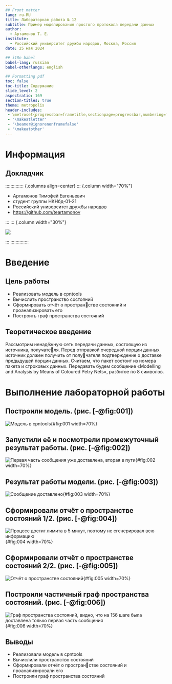 ```yaml
---
## Front matter
lang: ru-RU
title: Лабораторная работа № 12
subtitle: Пример моделирования простого протокола передачи данных
author:
  - Артамонов Т. Е.
institute:
  - Российский университет дружбы народов, Москва, Россия
date: 25 мая 2024

## i18n babel
babel-lang: russian
babel-otherlangs: english

## Formatting pdf
toc: false
toc-title: Содержание
slide_level: 2
aspectratio: 169
section-titles: true
theme: metropolis
header-includes:
 - \metroset{progressbar=frametitle,sectionpage=progressbar,numbering=fraction}
 - '\makeatletter'
 - '\beamer@ignorenonframefalse'
 - '\makeatother'
---
```


# Информация

## Докладчик

:::::::::::::: {.columns align=center}
::: {.column width="70%"}

  * Артамонов Тимофей Евгеньевич
  * студент группы НКНбд-01-21
  * Российский университет дружбы народов
  * <https://github.com/teartamonov>

:::
::: {.column width="30%"}

![](image/ava.jpg)

:::
::::::::::::::

# Введение

## Цель работы

- Реализовать модель в cpntools
- Вычислить пространство состояний
- Сформировать отчёт о пространстве состояний и проанализировать его
- Построить граф пространства состояний

## Теоретическое введение

Рассмотрим ненадёжную сеть передачи данных, состоящую из источника, получателя.
Перед отправкой очередной порции данных источник должен получить от получателя подтверждение о доставке предыдущей порции данных.
Считаем, что пакет состоит из номера пакета и строковых данных. Передавать будем сообщение «Modelling and Analysis by Means of Coloured Petry Nets», разбитое по 8 символов.

# Выполнение лабораторной работы

## Построили модель. (рис. [-@fig:001])

![Модель в cpntools](image/1.PNG){#fig:001 width=70%}

## Запустили её и посмотрели промежуточный результат работы. (рис. [-@fig:002])

![Первая часть сообщения уже доставлена, вторая в пути](image/2.PNG){#fig:002 width=70%}

## Результат работы модели. (рис. [-@fig:003])

![Сообщение доставлено](image/3.PNG){#fig:003 width=70%}

## Сформировали отчёт о пространстве состояний 1/2. (рис. [-@fig:004])

![Процесс достиг лимита в 5 минут, поэтому не сгенерировал всю информацию](image/4.PNG){#fig:004 width=70%}

## Сформировали отчёт о пространстве состояний 2/2. (рис. [-@fig:005])

![Отчёт о пространстве состояний](image/5.PNG){#fig:005 width=70%}

## Построили частичный граф пространства состояний. (рис. [-@fig:006])

![Граф пространства состояний, видно, что на 156 шаге была доставлена только первая часть сообщения](image/6.PNG){#fig:006 width=70%}

## Выводы

- Реализовали модель в cpntools
- Вычислили пространство состояний
- Сформировали отчёт о пространстве состояний и проанализировали его
- Построили граф пространства состояний
